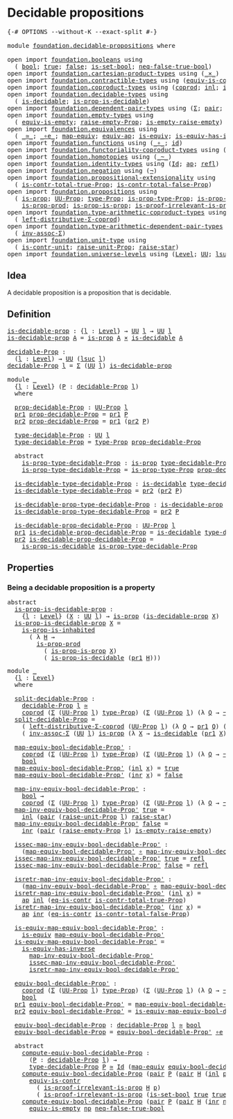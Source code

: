 # Decidable propositions

<pre class="Agda"><a id="35" class="Symbol">{-#</a> <a id="39" class="Keyword">OPTIONS</a> <a id="47" class="Pragma">--without-K</a> <a id="59" class="Pragma">--exact-split</a> <a id="73" class="Symbol">#-}</a>

<a id="78" class="Keyword">module</a> <a id="85" href="foundation.decidable-propositions.html" class="Module">foundation.decidable-propositions</a> <a id="119" class="Keyword">where</a>

<a id="126" class="Keyword">open</a> <a id="131" class="Keyword">import</a> <a id="138" href="foundation.booleans.html" class="Module">foundation.booleans</a> <a id="158" class="Keyword">using</a>
  <a id="166" class="Symbol">(</a> <a id="168" href="foundation.booleans.html#1074" class="Datatype">bool</a><a id="172" class="Symbol">;</a> <a id="174" href="foundation.booleans.html#1098" class="InductiveConstructor">true</a><a id="178" class="Symbol">;</a> <a id="180" href="foundation.booleans.html#1103" class="InductiveConstructor">false</a><a id="185" class="Symbol">;</a> <a id="187" href="foundation.booleans.html#2559" class="Function">is-set-bool</a><a id="198" class="Symbol">;</a> <a id="200" href="foundation.booleans.html#1695" class="Function">neq-false-true-bool</a><a id="219" class="Symbol">)</a>
<a id="221" class="Keyword">open</a> <a id="226" class="Keyword">import</a> <a id="233" href="foundation.cartesian-product-types.html" class="Module">foundation.cartesian-product-types</a> <a id="268" class="Keyword">using</a> <a id="274" class="Symbol">(</a><a id="275" href="foundation-core.cartesian-product-types.html#577" class="Function Operator">_×_</a><a id="278" class="Symbol">)</a>
<a id="280" class="Keyword">open</a> <a id="285" class="Keyword">import</a> <a id="292" href="foundation.contractible-types.html" class="Module">foundation.contractible-types</a> <a id="322" class="Keyword">using</a> <a id="328" class="Symbol">(</a><a id="329" href="foundation-core.contractible-types.html#4237" class="Function">equiv-is-contr</a><a id="343" class="Symbol">;</a> <a id="345" href="foundation-core.contractible-types.html#1232" class="Function">eq-is-contr</a><a id="356" class="Symbol">)</a>
<a id="358" class="Keyword">open</a> <a id="363" class="Keyword">import</a> <a id="370" href="foundation.coproduct-types.html" class="Module">foundation.coproduct-types</a> <a id="397" class="Keyword">using</a> <a id="403" class="Symbol">(</a><a id="404" href="foundation.coproduct-types.html#1168" class="Datatype">coprod</a><a id="410" class="Symbol">;</a> <a id="412" href="foundation.coproduct-types.html#1239" class="InductiveConstructor">inl</a><a id="415" class="Symbol">;</a> <a id="417" href="foundation.coproduct-types.html#1262" class="InductiveConstructor">inr</a><a id="420" class="Symbol">)</a>
<a id="422" class="Keyword">open</a> <a id="427" class="Keyword">import</a> <a id="434" href="foundation.decidable-types.html" class="Module">foundation.decidable-types</a> <a id="461" class="Keyword">using</a>
  <a id="469" class="Symbol">(</a> <a id="471" href="foundation.decidable-types.html#1741" class="Function">is-decidable</a><a id="483" class="Symbol">;</a> <a id="485" href="foundation.decidable-types.html#7683" class="Function">is-prop-is-decidable</a><a id="505" class="Symbol">)</a>
<a id="507" class="Keyword">open</a> <a id="512" class="Keyword">import</a> <a id="519" href="foundation.dependent-pair-types.html" class="Module">foundation.dependent-pair-types</a> <a id="551" class="Keyword">using</a> <a id="557" class="Symbol">(</a><a id="558" href="foundation-core.dependent-pair-types.html#502" class="Record">Σ</a><a id="559" class="Symbol">;</a> <a id="561" href="foundation-core.dependent-pair-types.html#575" class="InductiveConstructor">pair</a><a id="565" class="Symbol">;</a> <a id="567" href="foundation-core.dependent-pair-types.html#592" class="Field">pr1</a><a id="570" class="Symbol">;</a> <a id="572" href="foundation-core.dependent-pair-types.html#604" class="Field">pr2</a><a id="575" class="Symbol">)</a>
<a id="577" class="Keyword">open</a> <a id="582" class="Keyword">import</a> <a id="589" href="foundation.empty-types.html" class="Module">foundation.empty-types</a> <a id="612" class="Keyword">using</a>
  <a id="620" class="Symbol">(</a> <a id="622" href="foundation-core.empty-types.html#2103" class="Function">equiv-is-empty</a><a id="636" class="Symbol">;</a> <a id="638" href="foundation.empty-types.html#2875" class="Function">raise-empty-Prop</a><a id="654" class="Symbol">;</a> <a id="656" href="foundation.empty-types.html#3025" class="Function">is-empty-raise-empty</a><a id="676" class="Symbol">)</a>
<a id="678" class="Keyword">open</a> <a id="683" class="Keyword">import</a> <a id="690" href="foundation.equivalences.html" class="Module">foundation.equivalences</a> <a id="714" class="Keyword">using</a>
  <a id="722" class="Symbol">(</a> <a id="724" href="foundation-core.equivalences.html#1607" class="Function Operator">_≃_</a><a id="727" class="Symbol">;</a> <a id="729" href="foundation-core.equivalences.html#7843" class="Function Operator">_∘e_</a><a id="733" class="Symbol">;</a> <a id="735" href="foundation-core.equivalences.html#1807" class="Function">map-equiv</a><a id="744" class="Symbol">;</a> <a id="746" href="foundation-core.equivalences.html#16720" class="Function">equiv-ap</a><a id="754" class="Symbol">;</a> <a id="756" href="foundation-core.equivalences.html#1542" class="Function">is-equiv</a><a id="764" class="Symbol">;</a> <a id="766" href="foundation-core.equivalences.html#2999" class="Function">is-equiv-has-inverse</a><a id="786" class="Symbol">)</a>
<a id="788" class="Keyword">open</a> <a id="793" class="Keyword">import</a> <a id="800" href="foundation.functions.html" class="Module">foundation.functions</a> <a id="821" class="Keyword">using</a> <a id="827" class="Symbol">(</a><a id="828" href="foundation-core.functions.html#407" class="Function Operator">_∘_</a><a id="831" class="Symbol">;</a> <a id="833" href="foundation-core.functions.html#309" class="Function">id</a><a id="835" class="Symbol">)</a>
<a id="837" class="Keyword">open</a> <a id="842" class="Keyword">import</a> <a id="849" href="foundation.functoriality-coproduct-types.html" class="Module">foundation.functoriality-coproduct-types</a> <a id="890" class="Keyword">using</a> <a id="896" class="Symbol">(</a><a id="897" href="foundation.functoriality-coproduct-types.html#3417" class="Function">equiv-coprod</a><a id="909" class="Symbol">)</a>
<a id="911" class="Keyword">open</a> <a id="916" class="Keyword">import</a> <a id="923" href="foundation.homotopies.html" class="Module">foundation.homotopies</a> <a id="945" class="Keyword">using</a> <a id="951" class="Symbol">(</a><a id="952" href="foundation-core.homotopies.html#467" class="Function Operator">_~_</a><a id="955" class="Symbol">)</a>
<a id="957" class="Keyword">open</a> <a id="962" class="Keyword">import</a> <a id="969" href="foundation.identity-types.html" class="Module">foundation.identity-types</a> <a id="995" class="Keyword">using</a> <a id="1001" class="Symbol">(</a><a id="1002" href="foundation-core.identity-types.html#641" class="Datatype">Id</a><a id="1004" class="Symbol">;</a> <a id="1006" href="foundation-core.identity-types.html#2853" class="Function">ap</a><a id="1008" class="Symbol">;</a> <a id="1010" href="foundation-core.identity-types.html#694" class="InductiveConstructor">refl</a><a id="1014" class="Symbol">)</a>
<a id="1016" class="Keyword">open</a> <a id="1021" class="Keyword">import</a> <a id="1028" href="foundation.negation.html" class="Module">foundation.negation</a> <a id="1048" class="Keyword">using</a> <a id="1054" class="Symbol">(</a><a id="1055" href="foundation-core.negation.html#452" class="Function">¬</a><a id="1056" class="Symbol">)</a>
<a id="1058" class="Keyword">open</a> <a id="1063" class="Keyword">import</a> <a id="1070" href="foundation.propositional-extensionality.html" class="Module">foundation.propositional-extensionality</a> <a id="1110" class="Keyword">using</a>
  <a id="1118" class="Symbol">(</a> <a id="1120" href="foundation.propositional-extensionality.html#3837" class="Function">is-contr-total-true-Prop</a><a id="1144" class="Symbol">;</a> <a id="1146" href="foundation.propositional-extensionality.html#4601" class="Function">is-contr-total-false-Prop</a><a id="1171" class="Symbol">)</a>
<a id="1173" class="Keyword">open</a> <a id="1178" class="Keyword">import</a> <a id="1185" href="foundation.propositions.html" class="Module">foundation.propositions</a> <a id="1209" class="Keyword">using</a>
  <a id="1217" class="Symbol">(</a> <a id="1219" href="foundation-core.propositions.html#1246" class="Function">is-prop</a><a id="1226" class="Symbol">;</a> <a id="1228" href="foundation-core.propositions.html#1322" class="Function">UU-Prop</a><a id="1235" class="Symbol">;</a> <a id="1237" href="foundation-core.propositions.html#1424" class="Function">type-Prop</a><a id="1246" class="Symbol">;</a> <a id="1248" href="foundation-core.propositions.html#1491" class="Function">is-prop-type-Prop</a><a id="1265" class="Symbol">;</a> <a id="1267" href="foundation-core.propositions.html#1904" class="Function">is-prop-is-inhabited</a><a id="1287" class="Symbol">;</a>
    <a id="1293" href="foundation-core.propositions.html#5656" class="Function">is-prop-prod</a><a id="1305" class="Symbol">;</a> <a id="1307" href="foundation.propositions.html#1170" class="Function">is-prop-is-prop</a><a id="1322" class="Symbol">;</a> <a id="1324" href="foundation-core.propositions.html#2978" class="Function">is-proof-irrelevant-is-prop</a><a id="1351" class="Symbol">)</a>
<a id="1353" class="Keyword">open</a> <a id="1358" class="Keyword">import</a> <a id="1365" href="foundation.type-arithmetic-coproduct-types.html" class="Module">foundation.type-arithmetic-coproduct-types</a> <a id="1408" class="Keyword">using</a>
  <a id="1416" class="Symbol">(</a> <a id="1418" href="foundation.type-arithmetic-coproduct-types.html#7217" class="Function">left-distributive-Σ-coprod</a><a id="1444" class="Symbol">)</a>
<a id="1446" class="Keyword">open</a> <a id="1451" class="Keyword">import</a> <a id="1458" href="foundation.type-arithmetic-dependent-pair-types.html" class="Module">foundation.type-arithmetic-dependent-pair-types</a> <a id="1506" class="Keyword">using</a>
  <a id="1514" class="Symbol">(</a> <a id="1516" href="foundation-core.type-arithmetic-dependent-pair-types.html#5795" class="Function">inv-assoc-Σ</a><a id="1527" class="Symbol">)</a>
<a id="1529" class="Keyword">open</a> <a id="1534" class="Keyword">import</a> <a id="1541" href="foundation.unit-type.html" class="Module">foundation.unit-type</a> <a id="1562" class="Keyword">using</a>
  <a id="1570" class="Symbol">(</a> <a id="1572" href="foundation.unit-type.html#1534" class="Function">is-contr-unit</a><a id="1585" class="Symbol">;</a> <a id="1587" href="foundation.unit-type.html#3112" class="Function">raise-unit-Prop</a><a id="1602" class="Symbol">;</a> <a id="1604" href="foundation.unit-type.html#1298" class="Function">raise-star</a><a id="1614" class="Symbol">)</a>
<a id="1616" class="Keyword">open</a> <a id="1621" class="Keyword">import</a> <a id="1628" href="foundation.universe-levels.html" class="Module">foundation.universe-levels</a> <a id="1655" class="Keyword">using</a> <a id="1661" class="Symbol">(</a><a id="1662" href="Agda.Primitive.html#597" class="Postulate">Level</a><a id="1667" class="Symbol">;</a> <a id="1669" href="foundation-core.universe-levels.html#222" class="Primitive">UU</a><a id="1671" class="Symbol">;</a> <a id="1673" href="Agda.Primitive.html#780" class="Primitive">lsuc</a><a id="1677" class="Symbol">)</a>
</pre>
## Idea

A decidable proposition is a proposition that is decidable.

## Definition

<pre class="Agda"><a id="is-decidable-prop"></a><a id="1777" href="foundation.decidable-propositions.html#1777" class="Function">is-decidable-prop</a> <a id="1795" class="Symbol">:</a> <a id="1797" class="Symbol">{</a><a id="1798" href="foundation.decidable-propositions.html#1798" class="Bound">l</a> <a id="1800" class="Symbol">:</a> <a id="1802" href="Agda.Primitive.html#597" class="Postulate">Level</a><a id="1807" class="Symbol">}</a> <a id="1809" class="Symbol">→</a> <a id="1811" href="foundation-core.universe-levels.html#222" class="Primitive">UU</a> <a id="1814" href="foundation.decidable-propositions.html#1798" class="Bound">l</a> <a id="1816" class="Symbol">→</a> <a id="1818" href="foundation-core.universe-levels.html#222" class="Primitive">UU</a> <a id="1821" href="foundation.decidable-propositions.html#1798" class="Bound">l</a>
<a id="1823" href="foundation.decidable-propositions.html#1777" class="Function">is-decidable-prop</a> <a id="1841" href="foundation.decidable-propositions.html#1841" class="Bound">A</a> <a id="1843" class="Symbol">=</a> <a id="1845" href="foundation-core.propositions.html#1246" class="Function">is-prop</a> <a id="1853" href="foundation.decidable-propositions.html#1841" class="Bound">A</a> <a id="1855" href="foundation-core.cartesian-product-types.html#577" class="Function Operator">×</a> <a id="1857" href="foundation.decidable-types.html#1741" class="Function">is-decidable</a> <a id="1870" href="foundation.decidable-propositions.html#1841" class="Bound">A</a>

<a id="decidable-Prop"></a><a id="1873" href="foundation.decidable-propositions.html#1873" class="Function">decidable-Prop</a> <a id="1888" class="Symbol">:</a>
  <a id="1892" class="Symbol">(</a><a id="1893" href="foundation.decidable-propositions.html#1893" class="Bound">l</a> <a id="1895" class="Symbol">:</a> <a id="1897" href="Agda.Primitive.html#597" class="Postulate">Level</a><a id="1902" class="Symbol">)</a> <a id="1904" class="Symbol">→</a> <a id="1906" href="foundation-core.universe-levels.html#222" class="Primitive">UU</a> <a id="1909" class="Symbol">(</a><a id="1910" href="Agda.Primitive.html#780" class="Primitive">lsuc</a> <a id="1915" href="foundation.decidable-propositions.html#1893" class="Bound">l</a><a id="1916" class="Symbol">)</a>
<a id="1918" href="foundation.decidable-propositions.html#1873" class="Function">decidable-Prop</a> <a id="1933" href="foundation.decidable-propositions.html#1933" class="Bound">l</a> <a id="1935" class="Symbol">=</a> <a id="1937" href="foundation-core.dependent-pair-types.html#502" class="Record">Σ</a> <a id="1939" class="Symbol">(</a><a id="1940" href="foundation-core.universe-levels.html#222" class="Primitive">UU</a> <a id="1943" href="foundation.decidable-propositions.html#1933" class="Bound">l</a><a id="1944" class="Symbol">)</a> <a id="1946" href="foundation.decidable-propositions.html#1777" class="Function">is-decidable-prop</a>

<a id="1965" class="Keyword">module</a> <a id="1972" href="foundation.decidable-propositions.html#1972" class="Module">_</a>
  <a id="1976" class="Symbol">{</a><a id="1977" href="foundation.decidable-propositions.html#1977" class="Bound">l</a> <a id="1979" class="Symbol">:</a> <a id="1981" href="Agda.Primitive.html#597" class="Postulate">Level</a><a id="1986" class="Symbol">}</a> <a id="1988" class="Symbol">(</a><a id="1989" href="foundation.decidable-propositions.html#1989" class="Bound">P</a> <a id="1991" class="Symbol">:</a> <a id="1993" href="foundation.decidable-propositions.html#1873" class="Function">decidable-Prop</a> <a id="2008" href="foundation.decidable-propositions.html#1977" class="Bound">l</a><a id="2009" class="Symbol">)</a>
  <a id="2013" class="Keyword">where</a>

  <a id="2022" href="foundation.decidable-propositions.html#2022" class="Function">prop-decidable-Prop</a> <a id="2042" class="Symbol">:</a> <a id="2044" href="foundation-core.propositions.html#1322" class="Function">UU-Prop</a> <a id="2052" href="foundation.decidable-propositions.html#1977" class="Bound">l</a>
  <a id="2056" href="foundation-core.dependent-pair-types.html#592" class="Field">pr1</a> <a id="2060" href="foundation.decidable-propositions.html#2022" class="Function">prop-decidable-Prop</a> <a id="2080" class="Symbol">=</a> <a id="2082" href="foundation-core.dependent-pair-types.html#592" class="Field">pr1</a> <a id="2086" href="foundation.decidable-propositions.html#1989" class="Bound">P</a>
  <a id="2090" href="foundation-core.dependent-pair-types.html#604" class="Field">pr2</a> <a id="2094" href="foundation.decidable-propositions.html#2022" class="Function">prop-decidable-Prop</a> <a id="2114" class="Symbol">=</a> <a id="2116" href="foundation-core.dependent-pair-types.html#592" class="Field">pr1</a> <a id="2120" class="Symbol">(</a><a id="2121" href="foundation-core.dependent-pair-types.html#604" class="Field">pr2</a> <a id="2125" href="foundation.decidable-propositions.html#1989" class="Bound">P</a><a id="2126" class="Symbol">)</a>

  <a id="2131" href="foundation.decidable-propositions.html#2131" class="Function">type-decidable-Prop</a> <a id="2151" class="Symbol">:</a> <a id="2153" href="foundation-core.universe-levels.html#222" class="Primitive">UU</a> <a id="2156" href="foundation.decidable-propositions.html#1977" class="Bound">l</a>
  <a id="2160" href="foundation.decidable-propositions.html#2131" class="Function">type-decidable-Prop</a> <a id="2180" class="Symbol">=</a> <a id="2182" href="foundation-core.propositions.html#1424" class="Function">type-Prop</a> <a id="2192" href="foundation.decidable-propositions.html#2022" class="Function">prop-decidable-Prop</a>

  <a id="2215" class="Keyword">abstract</a>
    <a id="2228" href="foundation.decidable-propositions.html#2228" class="Function">is-prop-type-decidable-Prop</a> <a id="2256" class="Symbol">:</a> <a id="2258" href="foundation-core.propositions.html#1246" class="Function">is-prop</a> <a id="2266" href="foundation.decidable-propositions.html#2131" class="Function">type-decidable-Prop</a>
    <a id="2290" href="foundation.decidable-propositions.html#2228" class="Function">is-prop-type-decidable-Prop</a> <a id="2318" class="Symbol">=</a> <a id="2320" href="foundation-core.propositions.html#1491" class="Function">is-prop-type-Prop</a> <a id="2338" href="foundation.decidable-propositions.html#2022" class="Function">prop-decidable-Prop</a>

  <a id="2361" href="foundation.decidable-propositions.html#2361" class="Function">is-decidable-type-decidable-Prop</a> <a id="2394" class="Symbol">:</a> <a id="2396" href="foundation.decidable-types.html#1741" class="Function">is-decidable</a> <a id="2409" href="foundation.decidable-propositions.html#2131" class="Function">type-decidable-Prop</a>
  <a id="2431" href="foundation.decidable-propositions.html#2361" class="Function">is-decidable-type-decidable-Prop</a> <a id="2464" class="Symbol">=</a> <a id="2466" href="foundation-core.dependent-pair-types.html#604" class="Field">pr2</a> <a id="2470" class="Symbol">(</a><a id="2471" href="foundation-core.dependent-pair-types.html#604" class="Field">pr2</a> <a id="2475" href="foundation.decidable-propositions.html#1989" class="Bound">P</a><a id="2476" class="Symbol">)</a>

  <a id="2481" href="foundation.decidable-propositions.html#2481" class="Function">is-decidable-prop-type-decidable-Prop</a> <a id="2519" class="Symbol">:</a> <a id="2521" href="foundation.decidable-propositions.html#1777" class="Function">is-decidable-prop</a> <a id="2539" href="foundation.decidable-propositions.html#2131" class="Function">type-decidable-Prop</a>
  <a id="2561" href="foundation.decidable-propositions.html#2481" class="Function">is-decidable-prop-type-decidable-Prop</a> <a id="2599" class="Symbol">=</a> <a id="2601" href="foundation-core.dependent-pair-types.html#604" class="Field">pr2</a> <a id="2605" href="foundation.decidable-propositions.html#1989" class="Bound">P</a>

  <a id="2610" href="foundation.decidable-propositions.html#2610" class="Function">is-decidable-prop-decidable-Prop</a> <a id="2643" class="Symbol">:</a> <a id="2645" href="foundation-core.propositions.html#1322" class="Function">UU-Prop</a> <a id="2653" href="foundation.decidable-propositions.html#1977" class="Bound">l</a>
  <a id="2657" href="foundation-core.dependent-pair-types.html#592" class="Field">pr1</a> <a id="2661" href="foundation.decidable-propositions.html#2610" class="Function">is-decidable-prop-decidable-Prop</a> <a id="2694" class="Symbol">=</a> <a id="2696" href="foundation.decidable-types.html#1741" class="Function">is-decidable</a> <a id="2709" href="foundation.decidable-propositions.html#2131" class="Function">type-decidable-Prop</a>
  <a id="2731" href="foundation-core.dependent-pair-types.html#604" class="Field">pr2</a> <a id="2735" href="foundation.decidable-propositions.html#2610" class="Function">is-decidable-prop-decidable-Prop</a> <a id="2768" class="Symbol">=</a>
    <a id="2774" href="foundation.decidable-types.html#7683" class="Function">is-prop-is-decidable</a> <a id="2795" href="foundation.decidable-propositions.html#2228" class="Function">is-prop-type-decidable-Prop</a>
</pre>
## Properties

### Being a decidable proposition is a property

<pre class="Agda"><a id="2900" class="Keyword">abstract</a>
  <a id="is-prop-is-decidable-prop"></a><a id="2911" href="foundation.decidable-propositions.html#2911" class="Function">is-prop-is-decidable-prop</a> <a id="2937" class="Symbol">:</a>
    <a id="2943" class="Symbol">{</a><a id="2944" href="foundation.decidable-propositions.html#2944" class="Bound">l</a> <a id="2946" class="Symbol">:</a> <a id="2948" href="Agda.Primitive.html#597" class="Postulate">Level</a><a id="2953" class="Symbol">}</a> <a id="2955" class="Symbol">(</a><a id="2956" href="foundation.decidable-propositions.html#2956" class="Bound">X</a> <a id="2958" class="Symbol">:</a> <a id="2960" href="foundation-core.universe-levels.html#222" class="Primitive">UU</a> <a id="2963" href="foundation.decidable-propositions.html#2944" class="Bound">l</a><a id="2964" class="Symbol">)</a> <a id="2966" class="Symbol">→</a> <a id="2968" href="foundation-core.propositions.html#1246" class="Function">is-prop</a> <a id="2976" class="Symbol">(</a><a id="2977" href="foundation.decidable-propositions.html#1777" class="Function">is-decidable-prop</a> <a id="2995" href="foundation.decidable-propositions.html#2956" class="Bound">X</a><a id="2996" class="Symbol">)</a>
  <a id="3000" href="foundation.decidable-propositions.html#2911" class="Function">is-prop-is-decidable-prop</a> <a id="3026" href="foundation.decidable-propositions.html#3026" class="Bound">X</a> <a id="3028" class="Symbol">=</a>
    <a id="3034" href="foundation-core.propositions.html#1904" class="Function">is-prop-is-inhabited</a>
      <a id="3061" class="Symbol">(</a> <a id="3063" class="Symbol">λ</a> <a id="3065" href="foundation.decidable-propositions.html#3065" class="Bound">H</a> <a id="3067" class="Symbol">→</a>
        <a id="3077" href="foundation-core.propositions.html#5656" class="Function">is-prop-prod</a>
          <a id="3100" class="Symbol">(</a> <a id="3102" href="foundation.propositions.html#1170" class="Function">is-prop-is-prop</a> <a id="3118" href="foundation.decidable-propositions.html#3026" class="Bound">X</a><a id="3119" class="Symbol">)</a>
          <a id="3131" class="Symbol">(</a> <a id="3133" href="foundation.decidable-types.html#7683" class="Function">is-prop-is-decidable</a> <a id="3154" class="Symbol">(</a><a id="3155" href="foundation-core.dependent-pair-types.html#592" class="Field">pr1</a> <a id="3159" href="foundation.decidable-propositions.html#3065" class="Bound">H</a><a id="3160" class="Symbol">)))</a>
</pre>
<pre class="Agda"><a id="3177" class="Keyword">module</a> <a id="3184" href="foundation.decidable-propositions.html#3184" class="Module">_</a>
  <a id="3188" class="Symbol">{</a><a id="3189" href="foundation.decidable-propositions.html#3189" class="Bound">l</a> <a id="3191" class="Symbol">:</a> <a id="3193" href="Agda.Primitive.html#597" class="Postulate">Level</a><a id="3198" class="Symbol">}</a>
  <a id="3202" class="Keyword">where</a>
  
  <a id="3213" href="foundation.decidable-propositions.html#3213" class="Function">split-decidable-Prop</a> <a id="3234" class="Symbol">:</a>
    <a id="3240" href="foundation.decidable-propositions.html#1873" class="Function">decidable-Prop</a> <a id="3255" href="foundation.decidable-propositions.html#3189" class="Bound">l</a> <a id="3257" href="foundation-core.equivalences.html#1607" class="Function Operator">≃</a>
    <a id="3263" href="foundation.coproduct-types.html#1168" class="Datatype">coprod</a> <a id="3270" class="Symbol">(</a><a id="3271" href="foundation-core.dependent-pair-types.html#502" class="Record">Σ</a> <a id="3273" class="Symbol">(</a><a id="3274" href="foundation-core.propositions.html#1322" class="Function">UU-Prop</a> <a id="3282" href="foundation.decidable-propositions.html#3189" class="Bound">l</a><a id="3283" class="Symbol">)</a> <a id="3285" href="foundation-core.propositions.html#1424" class="Function">type-Prop</a><a id="3294" class="Symbol">)</a> <a id="3296" class="Symbol">(</a><a id="3297" href="foundation-core.dependent-pair-types.html#502" class="Record">Σ</a> <a id="3299" class="Symbol">(</a><a id="3300" href="foundation-core.propositions.html#1322" class="Function">UU-Prop</a> <a id="3308" href="foundation.decidable-propositions.html#3189" class="Bound">l</a><a id="3309" class="Symbol">)</a> <a id="3311" class="Symbol">(λ</a> <a id="3314" href="foundation.decidable-propositions.html#3314" class="Bound">Q</a> <a id="3316" class="Symbol">→</a> <a id="3318" href="foundation-core.negation.html#452" class="Function">¬</a> <a id="3320" class="Symbol">(</a><a id="3321" href="foundation-core.propositions.html#1424" class="Function">type-Prop</a> <a id="3331" href="foundation.decidable-propositions.html#3314" class="Bound">Q</a><a id="3332" class="Symbol">)))</a>
  <a id="3338" href="foundation.decidable-propositions.html#3213" class="Function">split-decidable-Prop</a> <a id="3359" class="Symbol">=</a>
    <a id="3365" class="Symbol">(</a> <a id="3367" href="foundation.type-arithmetic-coproduct-types.html#7217" class="Function">left-distributive-Σ-coprod</a> <a id="3394" class="Symbol">(</a><a id="3395" href="foundation-core.propositions.html#1322" class="Function">UU-Prop</a> <a id="3403" href="foundation.decidable-propositions.html#3189" class="Bound">l</a><a id="3404" class="Symbol">)</a> <a id="3406" class="Symbol">(λ</a> <a id="3409" href="foundation.decidable-propositions.html#3409" class="Bound">Q</a> <a id="3411" class="Symbol">→</a> <a id="3413" href="foundation-core.dependent-pair-types.html#592" class="Field">pr1</a> <a id="3417" href="foundation.decidable-propositions.html#3409" class="Bound">Q</a><a id="3418" class="Symbol">)</a> <a id="3420" class="Symbol">(λ</a> <a id="3423" href="foundation.decidable-propositions.html#3423" class="Bound">Q</a> <a id="3425" class="Symbol">→</a> <a id="3427" href="foundation-core.negation.html#452" class="Function">¬</a> <a id="3429" class="Symbol">(</a><a id="3430" href="foundation-core.dependent-pair-types.html#592" class="Field">pr1</a> <a id="3434" href="foundation.decidable-propositions.html#3423" class="Bound">Q</a><a id="3435" class="Symbol">)))</a> <a id="3439" href="foundation-core.equivalences.html#7843" class="Function Operator">∘e</a>
    <a id="3446" class="Symbol">(</a> <a id="3448" href="foundation-core.type-arithmetic-dependent-pair-types.html#5795" class="Function">inv-assoc-Σ</a> <a id="3460" class="Symbol">(</a><a id="3461" href="foundation-core.universe-levels.html#222" class="Primitive">UU</a> <a id="3464" href="foundation.decidable-propositions.html#3189" class="Bound">l</a><a id="3465" class="Symbol">)</a> <a id="3467" href="foundation-core.propositions.html#1246" class="Function">is-prop</a> <a id="3475" class="Symbol">(λ</a> <a id="3478" href="foundation.decidable-propositions.html#3478" class="Bound">X</a> <a id="3480" class="Symbol">→</a> <a id="3482" href="foundation.decidable-types.html#1741" class="Function">is-decidable</a> <a id="3495" class="Symbol">(</a><a id="3496" href="foundation-core.dependent-pair-types.html#592" class="Field">pr1</a> <a id="3500" href="foundation.decidable-propositions.html#3478" class="Bound">X</a><a id="3501" class="Symbol">)))</a>

  <a id="3508" href="foundation.decidable-propositions.html#3508" class="Function">map-equiv-bool-decidable-Prop&#39;</a> <a id="3539" class="Symbol">:</a>
    <a id="3545" href="foundation.coproduct-types.html#1168" class="Datatype">coprod</a> <a id="3552" class="Symbol">(</a><a id="3553" href="foundation-core.dependent-pair-types.html#502" class="Record">Σ</a> <a id="3555" class="Symbol">(</a><a id="3556" href="foundation-core.propositions.html#1322" class="Function">UU-Prop</a> <a id="3564" href="foundation.decidable-propositions.html#3189" class="Bound">l</a><a id="3565" class="Symbol">)</a> <a id="3567" href="foundation-core.propositions.html#1424" class="Function">type-Prop</a><a id="3576" class="Symbol">)</a> <a id="3578" class="Symbol">(</a><a id="3579" href="foundation-core.dependent-pair-types.html#502" class="Record">Σ</a> <a id="3581" class="Symbol">(</a><a id="3582" href="foundation-core.propositions.html#1322" class="Function">UU-Prop</a> <a id="3590" href="foundation.decidable-propositions.html#3189" class="Bound">l</a><a id="3591" class="Symbol">)</a> <a id="3593" class="Symbol">(λ</a> <a id="3596" href="foundation.decidable-propositions.html#3596" class="Bound">Q</a> <a id="3598" class="Symbol">→</a> <a id="3600" href="foundation-core.negation.html#452" class="Function">¬</a> <a id="3602" class="Symbol">(</a><a id="3603" href="foundation-core.propositions.html#1424" class="Function">type-Prop</a> <a id="3613" href="foundation.decidable-propositions.html#3596" class="Bound">Q</a><a id="3614" class="Symbol">)))</a> <a id="3618" class="Symbol">→</a>
    <a id="3624" href="foundation.booleans.html#1074" class="Datatype">bool</a>
  <a id="3631" href="foundation.decidable-propositions.html#3508" class="Function">map-equiv-bool-decidable-Prop&#39;</a> <a id="3662" class="Symbol">(</a><a id="3663" href="foundation.coproduct-types.html#1239" class="InductiveConstructor">inl</a> <a id="3667" href="foundation.decidable-propositions.html#3667" class="Bound">x</a><a id="3668" class="Symbol">)</a> <a id="3670" class="Symbol">=</a> <a id="3672" href="foundation.booleans.html#1098" class="InductiveConstructor">true</a>
  <a id="3679" href="foundation.decidable-propositions.html#3508" class="Function">map-equiv-bool-decidable-Prop&#39;</a> <a id="3710" class="Symbol">(</a><a id="3711" href="foundation.coproduct-types.html#1262" class="InductiveConstructor">inr</a> <a id="3715" href="foundation.decidable-propositions.html#3715" class="Bound">x</a><a id="3716" class="Symbol">)</a> <a id="3718" class="Symbol">=</a> <a id="3720" href="foundation.booleans.html#1103" class="InductiveConstructor">false</a>

  <a id="3729" href="foundation.decidable-propositions.html#3729" class="Function">map-inv-equiv-bool-decidable-Prop&#39;</a> <a id="3764" class="Symbol">:</a>
    <a id="3770" href="foundation.booleans.html#1074" class="Datatype">bool</a> <a id="3775" class="Symbol">→</a>
    <a id="3781" href="foundation.coproduct-types.html#1168" class="Datatype">coprod</a> <a id="3788" class="Symbol">(</a><a id="3789" href="foundation-core.dependent-pair-types.html#502" class="Record">Σ</a> <a id="3791" class="Symbol">(</a><a id="3792" href="foundation-core.propositions.html#1322" class="Function">UU-Prop</a> <a id="3800" href="foundation.decidable-propositions.html#3189" class="Bound">l</a><a id="3801" class="Symbol">)</a> <a id="3803" href="foundation-core.propositions.html#1424" class="Function">type-Prop</a><a id="3812" class="Symbol">)</a> <a id="3814" class="Symbol">(</a><a id="3815" href="foundation-core.dependent-pair-types.html#502" class="Record">Σ</a> <a id="3817" class="Symbol">(</a><a id="3818" href="foundation-core.propositions.html#1322" class="Function">UU-Prop</a> <a id="3826" href="foundation.decidable-propositions.html#3189" class="Bound">l</a><a id="3827" class="Symbol">)</a> <a id="3829" class="Symbol">(λ</a> <a id="3832" href="foundation.decidable-propositions.html#3832" class="Bound">Q</a> <a id="3834" class="Symbol">→</a> <a id="3836" href="foundation-core.negation.html#452" class="Function">¬</a> <a id="3838" class="Symbol">(</a><a id="3839" href="foundation-core.propositions.html#1424" class="Function">type-Prop</a> <a id="3849" href="foundation.decidable-propositions.html#3832" class="Bound">Q</a><a id="3850" class="Symbol">)))</a>
  <a id="3856" href="foundation.decidable-propositions.html#3729" class="Function">map-inv-equiv-bool-decidable-Prop&#39;</a> <a id="3891" href="foundation.booleans.html#1098" class="InductiveConstructor">true</a> <a id="3896" class="Symbol">=</a>
    <a id="3902" href="foundation.coproduct-types.html#1239" class="InductiveConstructor">inl</a> <a id="3906" class="Symbol">(</a><a id="3907" href="foundation-core.dependent-pair-types.html#575" class="InductiveConstructor">pair</a> <a id="3912" class="Symbol">(</a><a id="3913" href="foundation.unit-type.html#3112" class="Function">raise-unit-Prop</a> <a id="3929" href="foundation.decidable-propositions.html#3189" class="Bound">l</a><a id="3930" class="Symbol">)</a> <a id="3932" href="foundation.unit-type.html#1298" class="Function">raise-star</a><a id="3942" class="Symbol">)</a>
  <a id="3946" href="foundation.decidable-propositions.html#3729" class="Function">map-inv-equiv-bool-decidable-Prop&#39;</a> <a id="3981" href="foundation.booleans.html#1103" class="InductiveConstructor">false</a> <a id="3987" class="Symbol">=</a>
    <a id="3993" href="foundation.coproduct-types.html#1262" class="InductiveConstructor">inr</a> <a id="3997" class="Symbol">(</a><a id="3998" href="foundation-core.dependent-pair-types.html#575" class="InductiveConstructor">pair</a> <a id="4003" class="Symbol">(</a><a id="4004" href="foundation.empty-types.html#2875" class="Function">raise-empty-Prop</a> <a id="4021" href="foundation.decidable-propositions.html#3189" class="Bound">l</a><a id="4022" class="Symbol">)</a> <a id="4024" href="foundation.empty-types.html#3025" class="Function">is-empty-raise-empty</a><a id="4044" class="Symbol">)</a>

  <a id="4049" href="foundation.decidable-propositions.html#4049" class="Function">issec-map-inv-equiv-bool-decidable-Prop&#39;</a> <a id="4090" class="Symbol">:</a>
    <a id="4096" class="Symbol">(</a><a id="4097" href="foundation.decidable-propositions.html#3508" class="Function">map-equiv-bool-decidable-Prop&#39;</a> <a id="4128" href="foundation-core.functions.html#407" class="Function Operator">∘</a> <a id="4130" href="foundation.decidable-propositions.html#3729" class="Function">map-inv-equiv-bool-decidable-Prop&#39;</a><a id="4164" class="Symbol">)</a> <a id="4166" href="foundation-core.homotopies.html#467" class="Function Operator">~</a> <a id="4168" href="foundation-core.functions.html#309" class="Function">id</a>
  <a id="4173" href="foundation.decidable-propositions.html#4049" class="Function">issec-map-inv-equiv-bool-decidable-Prop&#39;</a> <a id="4214" href="foundation.booleans.html#1098" class="InductiveConstructor">true</a> <a id="4219" class="Symbol">=</a> <a id="4221" href="foundation-core.identity-types.html#694" class="InductiveConstructor">refl</a>
  <a id="4228" href="foundation.decidable-propositions.html#4049" class="Function">issec-map-inv-equiv-bool-decidable-Prop&#39;</a> <a id="4269" href="foundation.booleans.html#1103" class="InductiveConstructor">false</a> <a id="4275" class="Symbol">=</a> <a id="4277" href="foundation-core.identity-types.html#694" class="InductiveConstructor">refl</a>

  <a id="4285" href="foundation.decidable-propositions.html#4285" class="Function">isretr-map-inv-equiv-bool-decidable-Prop&#39;</a> <a id="4327" class="Symbol">:</a>
    <a id="4333" class="Symbol">(</a><a id="4334" href="foundation.decidable-propositions.html#3729" class="Function">map-inv-equiv-bool-decidable-Prop&#39;</a> <a id="4369" href="foundation-core.functions.html#407" class="Function Operator">∘</a> <a id="4371" href="foundation.decidable-propositions.html#3508" class="Function">map-equiv-bool-decidable-Prop&#39;</a><a id="4401" class="Symbol">)</a> <a id="4403" href="foundation-core.homotopies.html#467" class="Function Operator">~</a> <a id="4405" href="foundation-core.functions.html#309" class="Function">id</a>
  <a id="4410" href="foundation.decidable-propositions.html#4285" class="Function">isretr-map-inv-equiv-bool-decidable-Prop&#39;</a> <a id="4452" class="Symbol">(</a><a id="4453" href="foundation.coproduct-types.html#1239" class="InductiveConstructor">inl</a> <a id="4457" href="foundation.decidable-propositions.html#4457" class="Bound">x</a><a id="4458" class="Symbol">)</a> <a id="4460" class="Symbol">=</a>
    <a id="4466" href="foundation-core.identity-types.html#2853" class="Function">ap</a> <a id="4469" href="foundation.coproduct-types.html#1239" class="InductiveConstructor">inl</a> <a id="4473" class="Symbol">(</a><a id="4474" href="foundation-core.contractible-types.html#1232" class="Function">eq-is-contr</a> <a id="4486" href="foundation.propositional-extensionality.html#3837" class="Function">is-contr-total-true-Prop</a><a id="4510" class="Symbol">)</a>
  <a id="4514" href="foundation.decidable-propositions.html#4285" class="Function">isretr-map-inv-equiv-bool-decidable-Prop&#39;</a> <a id="4556" class="Symbol">(</a><a id="4557" href="foundation.coproduct-types.html#1262" class="InductiveConstructor">inr</a> <a id="4561" href="foundation.decidable-propositions.html#4561" class="Bound">x</a><a id="4562" class="Symbol">)</a> <a id="4564" class="Symbol">=</a>
    <a id="4570" href="foundation-core.identity-types.html#2853" class="Function">ap</a> <a id="4573" href="foundation.coproduct-types.html#1262" class="InductiveConstructor">inr</a> <a id="4577" class="Symbol">(</a><a id="4578" href="foundation-core.contractible-types.html#1232" class="Function">eq-is-contr</a> <a id="4590" href="foundation.propositional-extensionality.html#4601" class="Function">is-contr-total-false-Prop</a><a id="4615" class="Symbol">)</a>

  <a id="4620" href="foundation.decidable-propositions.html#4620" class="Function">is-equiv-map-equiv-bool-decidable-Prop&#39;</a> <a id="4660" class="Symbol">:</a>
    <a id="4666" href="foundation-core.equivalences.html#1542" class="Function">is-equiv</a> <a id="4675" href="foundation.decidable-propositions.html#3508" class="Function">map-equiv-bool-decidable-Prop&#39;</a>
  <a id="4708" href="foundation.decidable-propositions.html#4620" class="Function">is-equiv-map-equiv-bool-decidable-Prop&#39;</a> <a id="4748" class="Symbol">=</a>
    <a id="4754" href="foundation-core.equivalences.html#2999" class="Function">is-equiv-has-inverse</a>
      <a id="4781" href="foundation.decidable-propositions.html#3729" class="Function">map-inv-equiv-bool-decidable-Prop&#39;</a>
      <a id="4822" href="foundation.decidable-propositions.html#4049" class="Function">issec-map-inv-equiv-bool-decidable-Prop&#39;</a>
      <a id="4869" href="foundation.decidable-propositions.html#4285" class="Function">isretr-map-inv-equiv-bool-decidable-Prop&#39;</a>

  <a id="4914" href="foundation.decidable-propositions.html#4914" class="Function">equiv-bool-decidable-Prop&#39;</a> <a id="4941" class="Symbol">:</a>
    <a id="4947" href="foundation.coproduct-types.html#1168" class="Datatype">coprod</a> <a id="4954" class="Symbol">(</a><a id="4955" href="foundation-core.dependent-pair-types.html#502" class="Record">Σ</a> <a id="4957" class="Symbol">(</a><a id="4958" href="foundation-core.propositions.html#1322" class="Function">UU-Prop</a> <a id="4966" href="foundation.decidable-propositions.html#3189" class="Bound">l</a><a id="4967" class="Symbol">)</a> <a id="4969" href="foundation-core.propositions.html#1424" class="Function">type-Prop</a><a id="4978" class="Symbol">)</a> <a id="4980" class="Symbol">(</a><a id="4981" href="foundation-core.dependent-pair-types.html#502" class="Record">Σ</a> <a id="4983" class="Symbol">(</a><a id="4984" href="foundation-core.propositions.html#1322" class="Function">UU-Prop</a> <a id="4992" href="foundation.decidable-propositions.html#3189" class="Bound">l</a><a id="4993" class="Symbol">)</a> <a id="4995" class="Symbol">(λ</a> <a id="4998" href="foundation.decidable-propositions.html#4998" class="Bound">Q</a> <a id="5000" class="Symbol">→</a> <a id="5002" href="foundation-core.negation.html#452" class="Function">¬</a> <a id="5004" class="Symbol">(</a><a id="5005" href="foundation-core.propositions.html#1424" class="Function">type-Prop</a> <a id="5015" href="foundation.decidable-propositions.html#4998" class="Bound">Q</a><a id="5016" class="Symbol">)))</a> <a id="5020" href="foundation-core.equivalences.html#1607" class="Function Operator">≃</a>
    <a id="5026" href="foundation.booleans.html#1074" class="Datatype">bool</a>
  <a id="5033" href="foundation-core.dependent-pair-types.html#592" class="Field">pr1</a> <a id="5037" href="foundation.decidable-propositions.html#4914" class="Function">equiv-bool-decidable-Prop&#39;</a> <a id="5064" class="Symbol">=</a> <a id="5066" href="foundation.decidable-propositions.html#3508" class="Function">map-equiv-bool-decidable-Prop&#39;</a>
  <a id="5099" href="foundation-core.dependent-pair-types.html#604" class="Field">pr2</a> <a id="5103" href="foundation.decidable-propositions.html#4914" class="Function">equiv-bool-decidable-Prop&#39;</a> <a id="5130" class="Symbol">=</a> <a id="5132" href="foundation.decidable-propositions.html#4620" class="Function">is-equiv-map-equiv-bool-decidable-Prop&#39;</a>

  <a id="5175" href="foundation.decidable-propositions.html#5175" class="Function">equiv-bool-decidable-Prop</a> <a id="5201" class="Symbol">:</a> <a id="5203" href="foundation.decidable-propositions.html#1873" class="Function">decidable-Prop</a> <a id="5218" href="foundation.decidable-propositions.html#3189" class="Bound">l</a> <a id="5220" href="foundation-core.equivalences.html#1607" class="Function Operator">≃</a> <a id="5222" href="foundation.booleans.html#1074" class="Datatype">bool</a>
  <a id="5229" href="foundation.decidable-propositions.html#5175" class="Function">equiv-bool-decidable-Prop</a> <a id="5255" class="Symbol">=</a> <a id="5257" href="foundation.decidable-propositions.html#4914" class="Function">equiv-bool-decidable-Prop&#39;</a> <a id="5284" href="foundation-core.equivalences.html#7843" class="Function Operator">∘e</a> <a id="5287" href="foundation.decidable-propositions.html#3213" class="Function">split-decidable-Prop</a>

  <a id="5311" class="Keyword">abstract</a>
    <a id="5324" href="foundation.decidable-propositions.html#5324" class="Function">compute-equiv-bool-decidable-Prop</a> <a id="5358" class="Symbol">:</a>
      <a id="5366" class="Symbol">(</a><a id="5367" href="foundation.decidable-propositions.html#5367" class="Bound">P</a> <a id="5369" class="Symbol">:</a> <a id="5371" href="foundation.decidable-propositions.html#1873" class="Function">decidable-Prop</a> <a id="5386" href="foundation.decidable-propositions.html#3189" class="Bound">l</a><a id="5387" class="Symbol">)</a> <a id="5389" class="Symbol">→</a>
      <a id="5397" href="foundation.decidable-propositions.html#2131" class="Function">type-decidable-Prop</a> <a id="5417" href="foundation.decidable-propositions.html#5367" class="Bound">P</a> <a id="5419" href="foundation-core.equivalences.html#1607" class="Function Operator">≃</a> <a id="5421" href="foundation-core.identity-types.html#641" class="Datatype">Id</a> <a id="5424" class="Symbol">(</a><a id="5425" href="foundation-core.equivalences.html#1807" class="Function">map-equiv</a> <a id="5435" href="foundation.decidable-propositions.html#5175" class="Function">equiv-bool-decidable-Prop</a> <a id="5461" href="foundation.decidable-propositions.html#5367" class="Bound">P</a><a id="5462" class="Symbol">)</a> <a id="5464" href="foundation.booleans.html#1098" class="InductiveConstructor">true</a>
    <a id="5473" href="foundation.decidable-propositions.html#5324" class="Function">compute-equiv-bool-decidable-Prop</a> <a id="5507" class="Symbol">(</a><a id="5508" href="foundation-core.dependent-pair-types.html#575" class="InductiveConstructor">pair</a> <a id="5513" href="foundation.decidable-propositions.html#5513" class="Bound">P</a> <a id="5515" class="Symbol">(</a><a id="5516" href="foundation-core.dependent-pair-types.html#575" class="InductiveConstructor">pair</a> <a id="5521" href="foundation.decidable-propositions.html#5521" class="Bound">H</a> <a id="5523" class="Symbol">(</a><a id="5524" href="foundation.coproduct-types.html#1239" class="InductiveConstructor">inl</a> <a id="5528" href="foundation.decidable-propositions.html#5528" class="Bound">p</a><a id="5529" class="Symbol">)))</a> <a id="5533" class="Symbol">=</a>
      <a id="5541" href="foundation-core.contractible-types.html#4237" class="Function">equiv-is-contr</a>
        <a id="5564" class="Symbol">(</a> <a id="5566" href="foundation-core.propositions.html#2978" class="Function">is-proof-irrelevant-is-prop</a> <a id="5594" href="foundation.decidable-propositions.html#5521" class="Bound">H</a> <a id="5596" href="foundation.decidable-propositions.html#5528" class="Bound">p</a><a id="5597" class="Symbol">)</a>
        <a id="5607" class="Symbol">(</a> <a id="5609" href="foundation-core.propositions.html#2978" class="Function">is-proof-irrelevant-is-prop</a> <a id="5637" class="Symbol">(</a><a id="5638" href="foundation.booleans.html#2559" class="Function">is-set-bool</a> <a id="5650" href="foundation.booleans.html#1098" class="InductiveConstructor">true</a> <a id="5655" href="foundation.booleans.html#1098" class="InductiveConstructor">true</a><a id="5659" class="Symbol">)</a> <a id="5661" href="foundation-core.identity-types.html#694" class="InductiveConstructor">refl</a><a id="5665" class="Symbol">)</a>
    <a id="5671" href="foundation.decidable-propositions.html#5324" class="Function">compute-equiv-bool-decidable-Prop</a> <a id="5705" class="Symbol">(</a><a id="5706" href="foundation-core.dependent-pair-types.html#575" class="InductiveConstructor">pair</a> <a id="5711" href="foundation.decidable-propositions.html#5711" class="Bound">P</a> <a id="5713" class="Symbol">(</a><a id="5714" href="foundation-core.dependent-pair-types.html#575" class="InductiveConstructor">pair</a> <a id="5719" href="foundation.decidable-propositions.html#5719" class="Bound">H</a> <a id="5721" class="Symbol">(</a><a id="5722" href="foundation.coproduct-types.html#1262" class="InductiveConstructor">inr</a> <a id="5726" href="foundation.decidable-propositions.html#5726" class="Bound">np</a><a id="5728" class="Symbol">)))</a> <a id="5732" class="Symbol">=</a>
      <a id="5740" href="foundation-core.empty-types.html#2103" class="Function">equiv-is-empty</a> <a id="5755" href="foundation.decidable-propositions.html#5726" class="Bound">np</a> <a id="5758" href="foundation.booleans.html#1695" class="Function">neq-false-true-bool</a>
</pre>